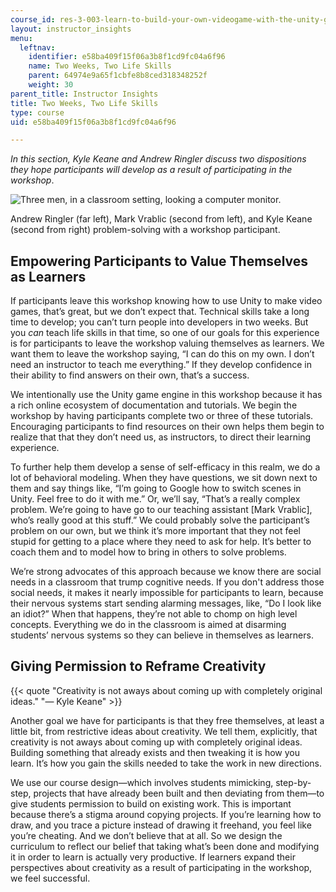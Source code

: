 ```yaml
---
course_id: res-3-003-learn-to-build-your-own-videogame-with-the-unity-game-engine-and-microsoft-kinect-january-iap-2017
layout: instructor_insights
menu:
  leftnav:
    identifier: e58ba409f15f06a3b8f1cd9fc04a6f96
    name: Two Weeks, Two Life Skills
    parent: 64974e9a65f1cbfe8b8ced318348252f
    weight: 30
parent_title: Instructor Insights
title: Two Weeks, Two Life Skills
type: course
uid: e58ba409f15f06a3b8f1cd9fc04a6f96

---
```


_In this section, Kyle Keane and Andrew Ringler discuss two dispositions they hope participants will develop as a result of participating in the workshop_.

![Three men, in a classroom setting, looking a computer monitor.](/coursemedia/res-3-003-learn-to-build-your-own-videogame-with-the-unity-game-engine-and-microsoft-kinect-january-iap-2017/46789c0aa21cdb3638640c708640b7c1_IMG_3912-compressor.jpg)

Andrew Ringler (far left), Mark Vrablic (second from left), and Kyle Keane (second from right) problem-solving with a workshop participant.

Empowering Participants to Value Themselves as Learners
-------------------------------------------------------

If participants leave this workshop knowing how to use Unity to make video games, that’s great, but we don’t expect that. Technical skills take a long time to develop; you can’t turn people into developers in two weeks. But you _can_ teach life skills in that time, so one of our goals for this experience is for participants to leave the workshop valuing themselves as learners. We want them to leave the workshop saying, “I can do this on my own. I don’t need an instructor to teach me everything.” If they develop confidence in their ability to find answers on their own, that’s a success.

We intentionally use the Unity game engine in this workshop because it has a rich online ecosystem of documentation and tutorials. We begin the workshop by having participants complete two or three of these tutorials. Encouraging participants to find resources on their own helps them begin to realize that that they don’t need us, as instructors, to direct their learning experience. 

To further help them develop a sense of self-efficacy in this realm, we do a lot of behavioral modeling. When they have questions, we sit down next to them and say things like, “I’m going to Google how to switch scenes in Unity. Feel free to do it with me.” Or, we’ll say, “That’s a really complex problem. We’re going to have go to our teaching assistant \[Mark Vrablic\], who’s really good at this stuff.” We could probably solve the participant’s problem on our own, but we think it’s more important that they not feel stupid for getting to a place where they need to ask for help. It’s better to coach them and to model how to bring in others to solve problems. 

We’re strong advocates of this approach because we know there are social needs in a classroom that trump cognitive needs. If you don't address those social needs, it makes it nearly impossible for participants to learn, because their nervous systems start sending alarming messages, like, “Do I look like an idiot?” When that happens, they’re not able to chomp on high level concepts. Everything we do in the classroom is aimed at disarming students’ nervous systems so they can believe in themselves as learners.

Giving Permission to Reframe Creativity
---------------------------------------

{{< quote "Creativity is not aways about coming up with completely original ideas." "— Kyle Keane" >}}

Another goal we have for participants is that they free themselves, at least a little bit, from restrictive ideas about creativity. We tell them, explicitly, that creativity is not aways about coming up with completely original ideas. Building something that already exists and then tweaking it is how you learn. It’s how you gain the skills needed to take the work in new directions. 

We use our course design—which involves students mimicking, step-by-step, projects that have already been built and then deviating from them—to give students permission to build on existing work. This is important because there’s a stigma around copying projects. If you’re learning how to draw, and you trace a picture instead of drawing it freehand, you feel like you’re cheating. And we don’t believe that at all. So we design the curriculum to reflect our belief that taking what’s been done and modifying it in order to learn is actually very productive. If learners expand their perspectives about creativity as a result of participating in the workshop, we feel successful.